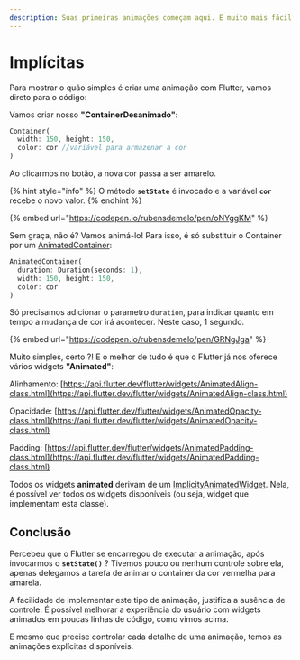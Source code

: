 ```yaml
---
description: Suas primeiras animações começam aqui. E muito mais fácil do que você imagina.
---
```


# Implícitas

Para mostrar o quão simples é criar uma animação com Flutter, vamos direto para o código:

Vamos criar nosso **"ContainerDesanimado"**:

```dart
Container(
  width: 150, height: 150,
  color: cor //variável para armazenar a cor 
)
```

Ao clicarmos no botão, a nova cor passa a ser amarelo. 

{% hint style="info" %}
O método **`setState`** é invocado e a variável **`cor`** recebe o novo valor.
{% endhint %}

{% embed url="https://codepen.io/rubensdemelo/pen/oNYggKM" %}

Sem graça, não é? Vamos animá-lo! Para isso, é só substituir o Container por um [AnimatedContainer](https://api.flutter.dev/flutter/widgets/AnimatedContainer-class.html):

```dart
AnimatedContainer(
  duration: Duration(seconds: 1),
  width: 150, height: 150,
  color: cor
)
```

Só precisamos adicionar o parametro `duration`, para indicar quanto em tempo a mudança de cor irá acontecer. Neste caso, 1 segundo. 

{% embed url="https://codepen.io/rubensdemelo/pen/GRNgJga" %}

Muito simples, certo ?! E o melhor de tudo é que o Flutter já nos oferece vários widgets **"Animated"**:

Alinhamento: [https://api.flutter.dev/flutter/widgets/AnimatedAlign-class.html](https://api.flutter.dev/flutter/widgets/AnimatedAlign-class.html)

Opacidade: [https://api.flutter.dev/flutter/widgets/AnimatedOpacity-class.html](https://api.flutter.dev/flutter/widgets/AnimatedOpacity-class.html)

Padding: [https://api.flutter.dev/flutter/widgets/AnimatedPadding-class.html](https://api.flutter.dev/flutter/widgets/AnimatedPadding-class.html)

Todos os widgets **animated** derivam de um [ImplicityAnimatedWidget](https://api.flutter.dev/flutter/widgets/ImplicitlyAnimatedWidget-class.html). Nela, é possível ver todos os widgets disponíveis \(ou seja, widget que implementam esta classe\).

## Conclusão

Percebeu que o Flutter se encarregou de executar a animação, após invocarmos o **`setState()`** ? Tivemos pouco ou nenhum controle sobre ela, apenas delegamos a tarefa de animar o container da cor vermelha para amarela. 

A facilidade de implementar este tipo de animação, justifica a ausência de controle. É possível melhorar a experiência do usuário com widgets animados em poucas linhas de código, como vimos acima.

E mesmo que precise controlar cada detalhe de uma animação, temos as animações explícitas disponíveis. 







